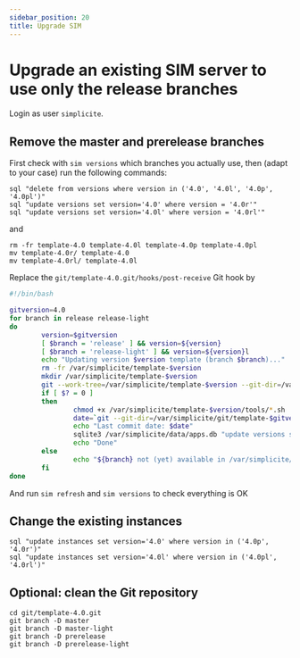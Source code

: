 ```yaml
---
sidebar_position: 20
title: Upgrade SIM
---
```


Upgrade an existing SIM server to use only the **release** branches
===================================================================

Login as user `simplicite`.

Remove the **master** and **prerelease** branches
-------------------------------------------------

First check with `sim versions` which branches you actually use, then (adapt to your case) run the following commands:

	sql "delete from versions where version in ('4.0', '4.0l', '4.0p', '4.0pl')"
	sql "update versions set version='4.0' where version = '4.0r'"
	sql "update versions set version='4.0l' where version = '4.0rl'"

and

	rm -fr template-4.0 template-4.0l template-4.0p template-4.0pl
	mv template-4.0r/ template-4.0
	mv template-4.0rl/ template-4.0l

Replace the `git/template-4.0.git/hooks/post-receive` Git hook by

```bash
#!/bin/bash

gitversion=4.0
for branch in release release-light
do
        version=$gitversion
        [ $branch = 'release' ] && version=${version}
        [ $branch = 'release-light' ] && version=${version}l
        echo "Updating version $version template (branch $branch)..."
        rm -fr /var/simplicite/template-$version
        mkdir /var/simplicite/template-$version
        git --work-tree=/var/simplicite/template-$version --git-dir=/var/simplicite/git/template-$gitversion.git checkout -f $branch
        if [ $? = 0 ]
        then
                chmod +x /var/simplicite/template-$version/tools/*.sh
                date=`git --git-dir=/var/simplicite/git/template-$gitversion.git log -1 --date=iso | awk '/^Date:/ { print $2" "$3 }'`
                echo "Last commit date: $date"
                sqlite3 /var/simplicite/data/apps.db "update versions set date = '$date' where version = '$version'"
                echo "Done"
        else
                echo "${branch} not (yet) available in /var/simplicite/git/template-$gitversion.git"
        fi
done
```

And run `sim refresh` and `sim versions` to check everything is OK

Change the existing instances
-----------------------------

	sql "update instances set version='4.0' where version in ('4.0p', '4.0r')"
	sql "update instances set version='4.0l' where version in ('4.0pl', '4.0rl')"

Optional: clean the Git repository
----------------------------------

	cd git/template-4.0.git
	git branch -D master
	git branch -D master-light
	git branch -D prerelease
	git branch -D prerelease-light
	